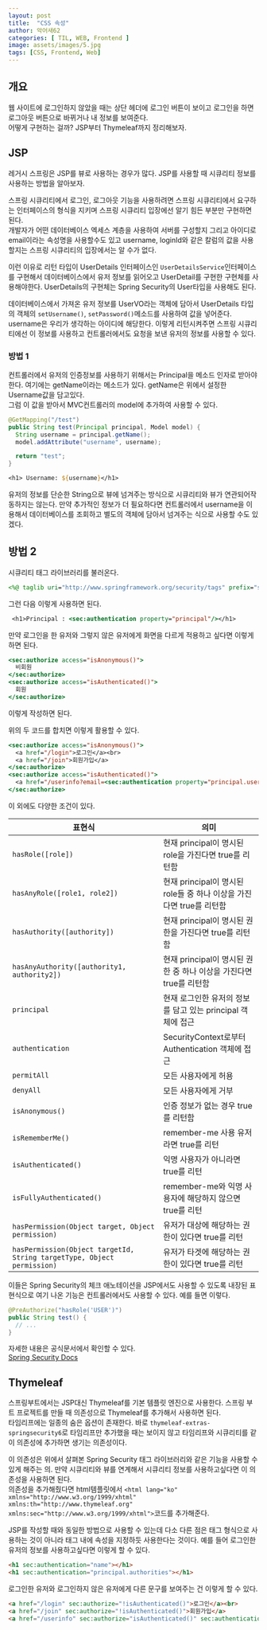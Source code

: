```yaml
---
layout: post
title:  "CSS 속성"
author: 악어새62
categories: [ TIL, WEB, Frontend ]
image: assets/images/5.jpg
tags: [CSS, Frontend, Web]
---
```

## 개요

웹 사이트에 로그인하지 않았을 때는 상단 헤더에 로그인 버튼이 보이고 로그인을 하면 로그아웃 버튼으로 바뀌거나 내 정보를 보여준다.  
어떻게 구현하는 걸까? JSP부터 Thymeleaf까지 정리해보자.

## JSP

레거시 스프링은 JSP를 뷰로 사용하는 경우가 많다. JSP를 사용할 때 시큐리티 정보를 사용하는 방법을 알아보자.

스프링 시큐리티에서 로그인, 로그아웃 기능을 사용하려면 스프링 시큐리티에서 요구하는 인터페이스의 형식을 지키며 스프링 시큐리티 입장에선 알기 힘든 부분만 구현하면 된다.  
개발자가 어떤 데이터베이스 엑세스 계층을 사용하여 서버를 구성할지 그리고 아이디로 email이라는 속성명을 사용할수도 있고 username, loginId와 같은 칼럼의 값을 사용할지는 스프링 시큐리티의 입장에서는 알 수가 없다.

이런 이유로 리턴 타입이 UserDetails 인터페이스인 `UserDetailsService`인터페이스를 구현해서 데이터베이스에서 유저 정보를 읽어오고 UserDetail를 구현한 구현체를 사용해야한다. 
UserDetails의 구현체는 Spring Security의 User타입을 사용해도 된다.

데이터베이스에서 가져온 유저 정보를 UserVO라는 객체에 담아서 UserDetails 타입의 객체의 `setUsername()`, `setPassword()`메소드를 사용하여 값을 넣어준다. username은 우리가 생각하는 아이디에 해당한다. 이렇게 리턴시켜주면 스프링 시큐리티에선 이 정보를 사용하고 컨트롤러에서도 요청을 보낸 유저의 정보를 사용할 수 있다.

### 방법 1

컨트롤러에서 유저의 인증정보를 사용하기 위해서는 Principal을 메소드 인자로 받아야한다. 여기에는 getName이라는 메소드가 있다.
getName은 위에서 설정한 Username값을 담고있다.  
그럼 이 값을 받아서 MVC컨트롤러의 model에 추가하여 사용할 수 있다.  
```java
@GetMapping("/test")
public String test(Principal principal, Model model) {
  String username = principal.getName();
  model.addAttribute("username", username);

  return "test";
}
```
```jsp
<h1> Username: ${username}</h1>
```
유저의 정보를 단순한 String으로 뷰에 넘겨주는 방식으로 시큐리티와 뷰가 연관되어작동하지는 않는다. 
만약 추가적인 정보가 더 필요하다면 컨트롤러에서 username을 이용해서 데이터베이스를 조회하고 별도의 객체에 담아서 넘겨주는 식으로 사용할 수도 있겠다.

## 방법 2

시큐리티 태그 라이브러리를 불러온다.
```jsp
<%@ taglib uri="http://www.springframework.org/security/tags" prefix="sec"%>
```
그런 다음 이렇게 사용하면 된다.
```jsp
 <h1>Principal : <sec:authentication property="principal"/></h1>
```

만약 로그인을 한 유저와 그렇지 않은 유저에게 화면을 다르게 적용하고 싶다면 이렇게 하면 된다.
```jsp
<sec:authorize access="isAnonymous()">
  비회원
</sec:authorize>
<sec:authorize access="isAuthenticated()">
  회원
</sec:authorize>    
```
이렇게 작성하면 된다.

위의 두 코드를 합치면 이렇게 활용할 수 있다.
```jsp
<sec:authorize access="isAnonymous()">
  <a href="/login">로그인</a><br>
  <a href="/join">회원가입</a>
</sec:authorize>
<sec:authorize access="isAuthenticated()">
  <a href="/userinfo?email=<sec:authentication property="principal.username"/>"><sec:authentication property="principal.username"/></a>
</sec:authorize>    
```

이 외에도 다양한 조건이 있다.

| 표현식                                                              | 의미                                                    |
|---------------------------------------------------------------------|----------------------------------------------------------------|
| `hasRole([role])`                                                   | 현재 principal이 명시된 role을 가진다면 true를 리턴함            |
| `hasAnyRole([role1, role2])`                                        | 현재 principal이 명시된 role들 중 하나 이상을 가진다면 true를 리턴함 |
| `hasAuthority([authority])`                                         | 현재 principal이 명시된 권한을 가진다면 true를 리턴함            |
| `hasAnyAuthority([authority1, authority2])`                         | 현재 principal이 명시된 권한 중 하나 이상을 가진다면 true를 리턴함 |
| `principal`                                                         | 현재 로그인한 유저의 정보를 담고 있는 principal 객체에 접근       |
| `authentication`                                                    | SecurityContext로부터 Authentication 객체에 접근             |
| `permitAll`                                                         | 모든 사용자에게 허용                                           |
| `denyAll`                                                           | 모든 사용자에게 거부                                           |
| `isAnonymous()`                                                     | 인증 정보가 없는 경우 true를 리턴함                              |
| `isRememberMe()`                                                    | remember-me 사용 유저라면 true를 리턴                           |
| `isAuthenticated()`                                                 | 익명 사용자가 아니라면 true를 리턴                              |
| `isFullyAuthenticated()`                                            | remember-me와 익명 사용자에 해당하지 않으면 true를 리턴          |
| `hasPermission(Object target, Object permission)`                   | 유저가 대상에 해당하는 권한이 있다면 true를 리턴                  |
| `hasPermission(Object targetId, String targetType, Object permission)`| 유저가 타겟에 해당하는 권한이 있다면 true를 리턴                  |

이들은 Spring Security의 체크 애노테이션을 JSP에서도 사용할 수 있도록 내장된 표현식으로 여기 나온 기능은 컨트롤러에서도 사용할 수 있다.
예를 들면 이렇다.
```java
@PreAuthorize("hasRole('USER')")
public String test() {
  // ...
}
```
자세한 내용은 공식문서에서 확인할 수 있다.  
[Spring Security Docs](https://docs.spring.io/spring-security/site/docs/)

## Thymeleaf

스프링부트에서는 JSP대신 Thymeleaf를 기본 템플릿 엔진으로 사용한다. 스프링 부트 프로젝트를 만들 때 의존성으로 Thymeleaf를 추가해서 사용하면 된다.  
타임리프에는 일종의 숨은 옵션이 존재한다. 바로 `thymeleaf-extras-springsecurity6`로 타임리프만 추가했을 때는 보이지 않고 타임리프와 시큐리티를 같이 의존성에 추가하면 생기는 의존성이다.

이 의존성은 위에서 살펴본 Spring Security 태그 라이브러리와 같은 기능을 사용할 수 있게 해주는 의. 만약 시큐리티와 뷰를 연계해서 시큐리티 정보를 사용하고싶다면 이 의존성을 사용하면 된다.  
의존성을 추가해줬다면 html템플릿에서 `<html lang="ko" xmlns="http://www.w3.org/1999/xhtml" xmlns:th="http://www.thymeleaf.org" xmlns:sec="http://www.w3.org/1999/xhtml">`코드를 추가해준다.

JSP를 작성할 때와 동일한 방법으로 사용할 수 있는데 다소 다른 점은 태그 형식으로 사용하는 것이 아니라 태그 내에 속성을 지정하듯 사용한다는 것이다.
예를 들어 로그인한 유저의 정보를 사용하고싶다면 이렇게 할 수 있다.
```html
<h1 sec:authentication="name"></h1>
<h1 sec:authentication="principal.authorities"></h1>
```
로그인한 유저와 로그인하지 않은 유저에게 다른 문구를 보여주는 건 이렇게 할 수 있다.
```html
<a href="/login" sec:authorize="!isAuthenticated()">로그인</a><br>
<a href="/join" sec:authorize="!isAuthenticated()">회원가입</a>
<a href="/userinfo" sec:authorize="isAuthenticated()" sec:authentication="name"></a>
```

